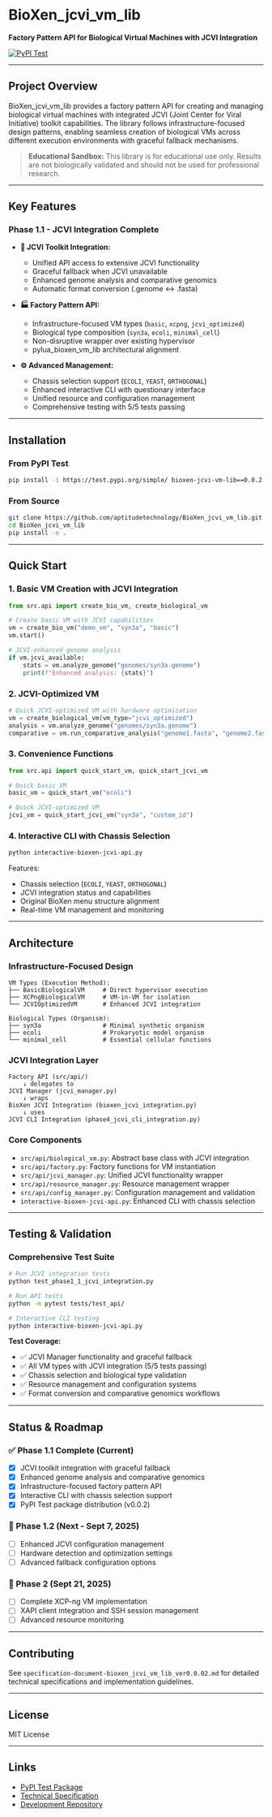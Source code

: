 # BioXen_jcvi_vm_lib

**Factory Pattern API for Biological Virtual Machines with JCVI Integration**

[![PyPI Test](https://img.shields.io/badge/PyPI%20Test-0.0.2-blue)](https://test.pypi.org/project/bioxen-jcvi-vm-lib/0.0.2/)

---

## Project Overview

BioXen_jcvi_vm_lib provides a factory pattern API for creating and managing biological virtual machines with integrated JCVI (Joint Center for Viral Initiative) toolkit capabilities. The library follows infrastructure-focused design patterns, enabling seamless creation of biological VMs across different execution environments with graceful fallback mechanisms.

> **Educational Sandbox:** This library is for educational use only. Results are not biologically validated and should not be used for professional research.

---

## Key Features

### **Phase 1.1 - JCVI Integration Complete**
- **🧬 JCVI Toolkit Integration:**
  - Unified API access to extensive JCVI functionality
  - Graceful fallback when JCVI unavailable
  - Enhanced genome analysis and comparative genomics
  - Automatic format conversion (.genome ↔ .fasta)

- **🏭 Factory Pattern API:**
  - Infrastructure-focused VM types (`basic`, `xcpng`, `jcvi_optimized`)
  - Biological type composition (`syn3a`, `ecoli`, `minimal_cell`)
  - Non-disruptive wrapper over existing hypervisor
  - pylua_bioxen_vm_lib architectural alignment

- **⚙️ Advanced Management:**
  - Chassis selection support (`ECOLI`, `YEAST`, `ORTHOGONAL`)
  - Enhanced interactive CLI with questionary interface
  - Unified resource and configuration management
  - Comprehensive testing with 5/5 tests passing

---

## Installation

### From PyPI Test
```bash
pip install -i https://test.pypi.org/simple/ bioxen-jcvi-vm-lib==0.0.2
```

### From Source
```bash
git clone https://github.com/aptitudetechnology/BioXen_jcvi_vm_lib.git
cd BioXen_jcvi_vm_lib
pip install -e .
```

---

## Quick Start

### **1. Basic VM Creation with JCVI Integration**
```python
from src.api import create_bio_vm, create_biological_vm

# Create basic VM with JCVI capabilities
vm = create_bio_vm("demo_vm", "syn3a", "basic")
vm.start()

# JCVI-enhanced genome analysis
if vm.jcvi_available:
    stats = vm.analyze_genome("genomes/syn3a.genome")
    print(f"Enhanced analysis: {stats}")
```

### **2. JCVI-Optimized VM**
```python
# Quick JCVI-optimized VM with hardware optimization
vm = create_biological_vm(vm_type="jcvi_optimized")
analysis = vm.analyze_genome("genomes/syn3a.genome")
comparative = vm.run_comparative_analysis("genome1.fasta", "genome2.fasta")
```

### **3. Convenience Functions**
```python
from src.api import quick_start_vm, quick_start_jcvi_vm

# Quick basic VM
basic_vm = quick_start_vm("ecoli")

# Quick JCVI-optimized VM  
jcvi_vm = quick_start_jcvi_vm("syn3a", "custom_id")
```

### **4. Interactive CLI with Chassis Selection**
```bash
python interactive-bioxen-jcvi-api.py
```

Features:
- Chassis selection (`ECOLI`, `YEAST`, `ORTHOGONAL`)
- JCVI integration status and capabilities
- Original BioXen menu structure alignment
- Real-time VM management and monitoring

---

## Architecture

### **Infrastructure-Focused Design**
```
VM Types (Execution Method):
├── BasicBiologicalVM     # Direct hypervisor execution
├── XCPngBiologicalVM     # VM-in-VM for isolation  
└── JCVIOptimizedVM       # Enhanced JCVI integration

Biological Types (Organism):
├── syn3a                 # Minimal synthetic organism
├── ecoli                 # Prokaryotic model organism
└── minimal_cell          # Essential cellular functions
```

### **JCVI Integration Layer**
```
Factory API (src/api/)
    ↓ delegates to
JCVI Manager (jcvi_manager.py)
    ↓ wraps
BioXen JCVI Integration (bioxen_jcvi_integration.py)
    ↓ uses
JCVI CLI Integration (phase4_jcvi_cli_integration.py)
```

### **Core Components**
- `src/api/biological_vm.py`: Abstract base class with JCVI integration
- `src/api/factory.py`: Factory functions for VM instantiation  
- `src/api/jcvi_manager.py`: Unified JCVI functionality wrapper
- `src/api/resource_manager.py`: Resource management wrapper
- `src/api/config_manager.py`: Configuration management and validation
- `interactive-bioxen-jcvi-api.py`: Enhanced CLI with chassis selection

---

## Testing & Validation

### **Comprehensive Test Suite**
```bash
# Run JCVI integration tests
python test_phase1_1_jcvi_integration.py

# Run API tests  
python -m pytest tests/test_api/

# Interactive CLI testing
python interactive-bioxen-jcvi-api.py
```

**Test Coverage:**
- ✅ JCVI Manager functionality and graceful fallback
- ✅ All VM types with JCVI integration (5/5 tests passing)
- ✅ Chassis selection and biological type validation
- ✅ Resource management and configuration systems
- ✅ Format conversion and comparative genomics workflows

---

## Status & Roadmap

### **✅ Phase 1.1 Complete (Current)**
- [x] JCVI toolkit integration with graceful fallback
- [x] Enhanced genome analysis and comparative genomics
- [x] Infrastructure-focused factory pattern API
- [x] Interactive CLI with chassis selection support
- [x] PyPI Test package distribution (v0.0.2)

### **🔄 Phase 1.2 (Next - Sept 7, 2025)**
- [ ] Enhanced JCVI configuration management
- [ ] Hardware detection and optimization settings
- [ ] Advanced fallback configuration options

### **🔄 Phase 2 (Sept 21, 2025)**
- [ ] Complete XCP-ng VM implementation
- [ ] XAPI client integration and SSH session management
- [ ] Advanced resource monitoring

---

## Contributing

See `specification-document-bioxen_jcvi_vm_lib_ver0.0.02.md` for detailed technical specifications and implementation guidelines.

---

## License

MIT License

---

## Links

- [PyPI Test Package](https://test.pypi.org/project/bioxen-jcvi-vm-lib/0.0.2/)
- [Technical Specification](specification-document-bioxen_jcvi_vm_lib_ver0.0.02.md)
- [Development Repository](https://github.com/aptitudetechnology/BioXen_jcvi_vm_lib)
